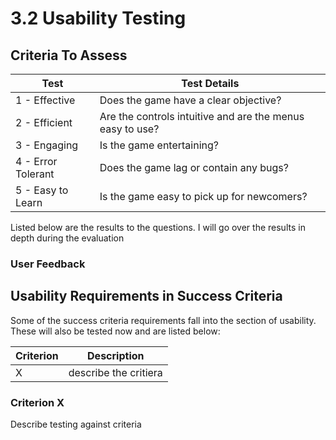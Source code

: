 # 3.2 Usability Testing

## Criteria To Assess

| Test               | Test Details                                              |
| ------------------ | --------------------------------------------------------- |
| 1 - Effective      | Does the game have a clear objective?                     |
| 2 - Efficient      | Are the controls intuitive and are the menus easy to use? |
| 3 - Engaging       | Is the game entertaining?                                 |
| 4 - Error Tolerant | Does the game lag or contain any bugs?                    |
| 5 - Easy to Learn  | Is the game easy to pick up for newcomers?                |

Listed below are the results to the questions. I will go over the results in depth during the evaluation

### User Feedback

## Usability Requirements in Success Criteria

Some of the success criteria requirements fall into the section of usability. These will also be tested now and are listed below:

| Criterion | Description           |
| --------- | --------------------- |
| X         | describe the critiera |

### Criterion X

Describe testing against criteria
